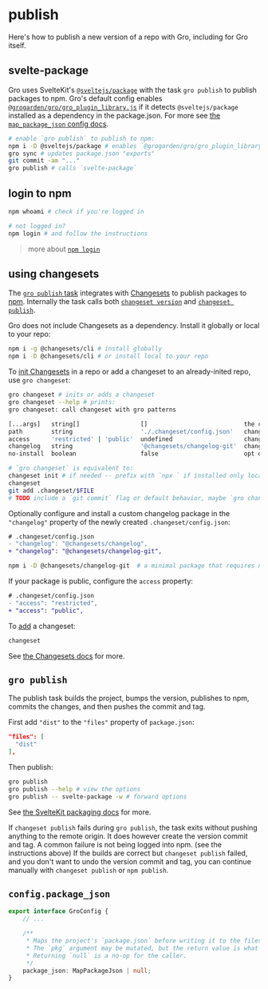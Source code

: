 # publish

Here's how to publish a new version of a repo with Gro, including for Gro itself.

## svelte-package

Gro uses SvelteKit's [`@sveltejs/package`](https://kit.svelte.dev/docs/packaging)
with the task `gro publish` to publish packages to npm.
Gro's default config enables [`@grogarden/gro/gro_plugin_library.js`](../gro_plugin_library.ts)
if it detects `@sveltejs/package` installed as a dependency in the package.json.
For more see [the `map_package_json` config docs](./config.md#map_package_json).

```bash
# enable `gro publish` to publish to npm:
npm i -D @sveltejs/package # enables `@grogarden/gro/gro_plugin_library.js`
gro sync # updates package.json "exports"
git commit -am "..."
gro publish # calls `svelte-package`
```

## login to npm

```bash
npm whoami # check if you're logged in

# not logged in?
npm login # and follow the instructions
```

> more about [`npm login`](https://docs.npmjs.com/v6/commands/npm-adduser)

## using changesets

The [`gro publish` task](https://github.com/grogarden/gro/blob/main/src/lib/publish.task.ts)
integrates with [Changesets](https://github.com/changesets/changesets)
to publish packages to [npm](https://npmjs.com/). Internally the task calls both
[`changeset version`](https://github.com/changesets/changesets/blob/main/packages/README.md#version)
and
[`changeset publish`](https://github.com/changesets/changesets/blob/main/packages/README.md#publish).

Gro does not include Changesets as a dependency.
Install it globally or local to your repo:

```bash
npm i -g @changesets/cli # install globally
npm i -D @changesets/cli # or install local to your repo
```

To [init Changesets](https://github.com/changesets/changesets/blob/main/packages/README.md#init)
in a repo or add a changeset to an already-inited repo, use `gro changeset`:

```bash
gro changeset # inits or adds a changeset
gro changeset --help # prints:
gro changeset: call changeset with gro patterns

[...args]   string[]                 []                           the commands to pass to changeset
path        string                   './.changeset/config.json'   changeset config file path
access      'restricted' | 'public'  undefined                    changeset 'access' config value, the default depends on package.json#private
changelog   string                   '@changesets/changelog-git'  changeset "changelog" config value
no-install  boolean                  false                        opt out of npm installing the changelog package

# `gro changeset` is equivalent to:
changeset init # if needed -- prefix with `npx ` if installed only locally
changeset
git add .changeset/$FILE
# TODO include a `git commit` flag or default behavior, maybe `gro changeset "message"`
```

Optionally configure and install a custom changelog package
in the `"changelog"` property of the newly created `.changeset/config.json`:

```diff
# .changeset/config.json
- "changelog": "@changesets/changelog",
+ "changelog": "@changesets/changelog-git",
```

```bash
npm i -D @changesets/changelog-git  # a minimal package that requires no GitHub auth
```

If your package is public, configure the `access` property:

```diff
# .changeset/config.json
- "access": "restricted",
+ "access": "public",
```

To [add](https://github.com/changesets/changesets/blob/main/packages/README.md#add) a changeset:

```bash
changeset
```

See [the Changesets docs](https://github.com/changesets/changesets) for more.

## `gro publish`

The publish task builds the project, bumps the version, publishes to npm,
commits the changes, and then pushes the commit and tag.

First add `"dist"` to the `"files"` property of `package.json`:

```json
"files": [
  "dist"
],
```

Then publish:

```bash
gro publish
gro publish --help # view the options
gro publish -- svelte-package -w # forward options
```

See [the SvelteKit packaging docs](https://kit.svelte.dev/docs/packaging) for more.

If `changeset publish` fails during `gro publish`,
the task exits without pushing anything to the remote origin.
It does however create the version commit and tag.
A common failure is not being logged into npm. (see the instructions above)
If the builds are correct but `changeset publish` failed,
and you don't want to undo the version commit and tag,
you can continue manually with `changeset publish` or `npm publish`.

## `config.package_json`

```ts
export interface GroConfig {
	// ...

	/**
	 * Maps the project's `package.json` before writing it to the filesystem.
	 * The `pkg` argument may be mutated, but the return value is what's used by the caller.
	 * Returning `null` is a no-op for the caller.
	 */
	package_json: MapPackageJson | null;
}
```
